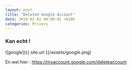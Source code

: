 ```yaml
---
layout: post
title: "Deleted Google Account"
date: 2018-02-02 00:00:01 +0100
categories: Privacy
---
```


### Kan echt !

![google]({{ site.url }}/assets/google.png)



En wel hier : https://myaccount.google.com/deleteaccount

